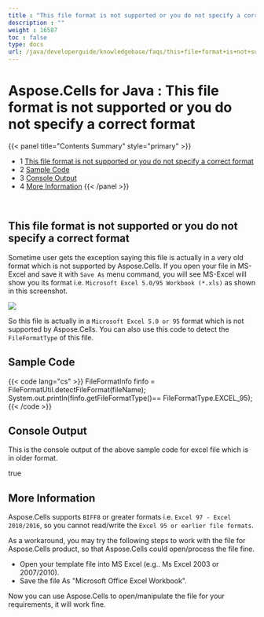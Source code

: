 ```yaml
---
title : "This file format is not supported or you do not specify a correct format" 
description : "" 
weight : 16587 
toc : false
type: docs
url: /java/developerguide/knowledgebase/faqs/this+file+format+is+not+supported+or+you+do+not+specify+a+correct+format/
---
```


# Aspose.Cells for Java : This file format is not supported or you do not specify a correct format


{{< panel title="Contents Summary" style="primary" >}}
*   1 [This file format is not supported or you do not specify a correct format](#this-file-format-is-not-supported-or-you-do-not-specify-a-correct-format)
*   2 [Sample Code](#sample-code)
*   3 [Console Output](#console-output)
*   4 [More Information](#more-information)
{{< /panel >}}
 

 


## This file format is not supported or you do not specify a correct format

Sometime user gets the exception saying this file is actually in a very old format which is not supported by Aspose.Cells. If you open your file in MS-Excel and save it with `Save As` menu command, you will see MS-Excel will show you its format i.e. `Microsoft Excel 5.0/95 Workbook (*.xls)` as shown in this screenshot.

![](https://docs2.aspose.com/cells/java/attachments/5275908/5472552.jpg)

So this file is actually in a `Microsoft Excel 5.0 or 95` format which is not supported by Aspose.Cells. You can also use this code to detect the `FileFormatType` of this file.

## Sample Code

{{< code lang="cs" >}}
FileFormatInfo finfo = FileFormatUtil.detectFileFormat(fileName);
System.out.println(finfo.getFileFormatType()== FileFormatType.EXCEL_95);
{{< /code >}}

## Console Output

This is the console output of the above sample code for excel file which is in older format.

true

## More Information

Aspose.Cells supports `BIFF8` or greater formats i.e. `Excel 97 - Excel 2010/2016`, so you cannot read/write the `Excel 95 or earlier file formats`.

As a workaround, you may try the following steps to work with the file for Aspose.Cells product, so that Aspose.Cells could open/process the file fine.

*   Open your template file into MS Excel (e.g.. Ms Excel 2003 or 2007/2010).
*   Save the file As "Microsoft Office Excel Workbook".

Now you can use Aspose.Cells to open/manipulate the file for your requirements, it will work fine.

